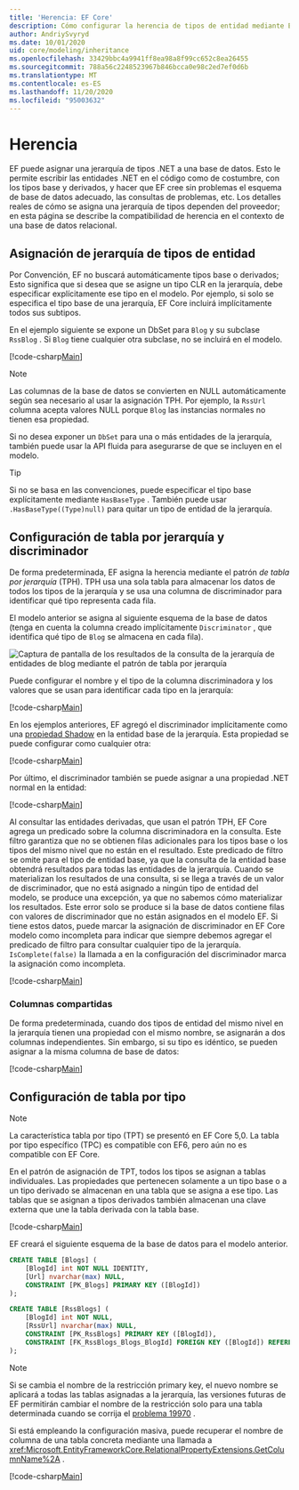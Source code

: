 ```yaml
---
title: 'Herencia: EF Core'
description: Cómo configurar la herencia de tipos de entidad mediante Entity Framework Core
author: AndriySvyryd
ms.date: 10/01/2020
uid: core/modeling/inheritance
ms.openlocfilehash: 33429bbc4a9941ff8ea98a8f99cc652c8ea26455
ms.sourcegitcommit: 788a56c2248523967b846bcca0e98c2ed7ef0d6b
ms.translationtype: MT
ms.contentlocale: es-ES
ms.lasthandoff: 11/20/2020
ms.locfileid: "95003632"
---
```

# <a name="inheritance"></a>Herencia

EF puede asignar una jerarquía de tipos .NET a una base de datos. Esto le permite escribir las entidades .NET en el código como de costumbre, con los tipos base y derivados, y hacer que EF cree sin problemas el esquema de base de datos adecuado, las consultas de problemas, etc. Los detalles reales de cómo se asigna una jerarquía de tipos dependen del proveedor; en esta página se describe la compatibilidad de herencia en el contexto de una base de datos relacional.

## <a name="entity-type-hierarchy-mapping"></a>Asignación de jerarquía de tipos de entidad

Por Convención, EF no buscará automáticamente tipos base o derivados; Esto significa que si desea que se asigne un tipo CLR en la jerarquía, debe especificar explícitamente ese tipo en el modelo. Por ejemplo, si solo se especifica el tipo base de una jerarquía, EF Core incluirá implícitamente todos sus subtipos.

En el ejemplo siguiente se expone un DbSet para `Blog` y su subclase `RssBlog` . Si `Blog` tiene cualquier otra subclase, no se incluirá en el modelo.

[!code-csharp[Main](../../../samples/core/Modeling/Conventions/InheritanceDbSets.cs?name=InheritanceDbSets&highlight=3-4)]

> [!NOTE]
> Las columnas de la base de datos se convierten en NULL automáticamente según sea necesario al usar la asignación TPH. Por ejemplo, la `RssUrl` columna acepta valores NULL porque `Blog` las instancias normales no tienen esa propiedad.

Si no desea exponer un `DbSet` para una o más entidades de la jerarquía, también puede usar la API fluida para asegurarse de que se incluyen en el modelo.

> [!TIP]
> Si no se basa en las convenciones, puede especificar el tipo base explícitamente mediante `HasBaseType` . También puede usar `.HasBaseType((Type)null)` para quitar un tipo de entidad de la jerarquía.

## <a name="table-per-hierarchy-and-discriminator-configuration"></a>Configuración de tabla por jerarquía y discriminador

De forma predeterminada, EF asigna la herencia mediante el patrón *de tabla por jerarquía* (TPH). TPH usa una sola tabla para almacenar los datos de todos los tipos de la jerarquía y se usa una columna de discriminador para identificar qué tipo representa cada fila.

El modelo anterior se asigna al siguiente esquema de la base de datos (tenga en cuenta la columna creado implícitamente `Discriminator` , que identifica qué tipo de `Blog` se almacena en cada fila).

![Captura de pantalla de los resultados de la consulta de la jerarquía de entidades de blog mediante el patrón de tabla por jerarquía](_static/inheritance-tph-data.png)

Puede configurar el nombre y el tipo de la columna discriminadora y los valores que se usan para identificar cada tipo en la jerarquía:

[!code-csharp[Main](../../../samples/core/Modeling/FluentAPI/DiscriminatorConfiguration.cs?name=DiscriminatorConfiguration&highlight=4-6)]

En los ejemplos anteriores, EF agregó el discriminador implícitamente como una [propiedad Shadow](xref:core/modeling/shadow-properties) en la entidad base de la jerarquía. Esta propiedad se puede configurar como cualquier otra:

[!code-csharp[Main](../../../samples/core/Modeling/FluentAPI/DiscriminatorPropertyConfiguration.cs?name=DiscriminatorPropertyConfiguration&highlight=4-5)]

Por último, el discriminador también se puede asignar a una propiedad .NET normal en la entidad:

[!code-csharp[Main](../../../samples/core/Modeling/FluentAPI/NonShadowDiscriminator.cs?name=NonShadowDiscriminator&highlight=4)]

Al consultar las entidades derivadas, que usan el patrón TPH, EF Core agrega un predicado sobre la columna discriminadora en la consulta. Este filtro garantiza que no se obtienen filas adicionales para los tipos base o los tipos del mismo nivel que no están en el resultado. Este predicado de filtro se omite para el tipo de entidad base, ya que la consulta de la entidad base obtendrá resultados para todas las entidades de la jerarquía. Cuando se materializan los resultados de una consulta, si se llega a través de un valor de discriminador, que no está asignado a ningún tipo de entidad del modelo, se produce una excepción, ya que no sabemos cómo materializar los resultados. Este error solo se produce si la base de datos contiene filas con valores de discriminador que no están asignados en el modelo EF. Si tiene estos datos, puede marcar la asignación de discriminador en EF Core modelo como incompleta para indicar que siempre debemos agregar el predicado de filtro para consultar cualquier tipo de la jerarquía. `IsComplete(false)` la llamada a en la configuración del discriminador marca la asignación como incompleta.

[!code-csharp[Main](../../../samples/core/Modeling/FluentAPI/DiscriminatorMappingIncomplete.cs?name=DiscriminatorMappingIncomplete&highlight=5)]

### <a name="shared-columns"></a>Columnas compartidas

De forma predeterminada, cuando dos tipos de entidad del mismo nivel en la jerarquía tienen una propiedad con el mismo nombre, se asignarán a dos columnas independientes. Sin embargo, si su tipo es idéntico, se pueden asignar a la misma columna de base de datos:

[!code-csharp[Main](../../../samples/core/Modeling/FluentAPI/SharedTPHColumns.cs?name=SharedTPHColumns&highlight=9,13)]

## <a name="table-per-type-configuration"></a>Configuración de tabla por tipo

> [!NOTE]
> La característica tabla por tipo (TPT) se presentó en EF Core 5,0. La tabla por tipo específico (TPC) es compatible con EF6, pero aún no es compatible con EF Core.

En el patrón de asignación de TPT, todos los tipos se asignan a tablas individuales. Las propiedades que pertenecen solamente a un tipo base o a un tipo derivado se almacenan en una tabla que se asigna a ese tipo. Las tablas que se asignan a tipos derivados también almacenan una clave externa que une la tabla derivada con la tabla base.

[!code-csharp[Main](../../../samples/core/Modeling/FluentAPI/TPTConfiguration.cs?name=TPTConfiguration)]

EF creará el siguiente esquema de la base de datos para el modelo anterior.

```sql
CREATE TABLE [Blogs] (
    [BlogId] int NOT NULL IDENTITY,
    [Url] nvarchar(max) NULL,
    CONSTRAINT [PK_Blogs] PRIMARY KEY ([BlogId])
);

CREATE TABLE [RssBlogs] (
    [BlogId] int NOT NULL,
    [RssUrl] nvarchar(max) NULL,
    CONSTRAINT [PK_RssBlogs] PRIMARY KEY ([BlogId]),
    CONSTRAINT [FK_RssBlogs_Blogs_BlogId] FOREIGN KEY ([BlogId]) REFERENCES [Blogs] ([BlogId]) ON DELETE NO ACTION
);
```

> [!NOTE]
> Si se cambia el nombre de la restricción primary key, el nuevo nombre se aplicará a todas las tablas asignadas a la jerarquía, las versiones futuras de EF permitirán cambiar el nombre de la restricción solo para una tabla determinada cuando se corrija el [problema 19970](https://github.com/dotnet/efcore/issues/19970) .

Si está empleando la configuración masiva, puede recuperar el nombre de columna de una tabla concreta mediante una llamada a <xref:Microsoft.EntityFrameworkCore.RelationalPropertyExtensions.GetColumnName%2A> .

[!code-csharp[Main](../../../samples/core/Modeling/FluentAPI/TPTConfiguration.cs?name=Metadata&highlight=10)]
